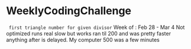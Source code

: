 # WeeklyCodingChallenge

` first triangle number for given divisor` Week of :  Feb 28 - Mar 4
Not optimized
     runs real slow but works ran til 200 and was pretty faster
     anything after is delayed. My computer 500 was a few minutes


